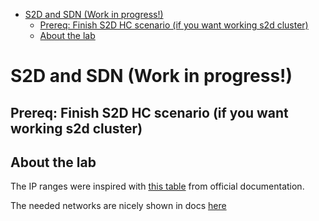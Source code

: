 <!-- TOC -->

- [S2D and SDN (Work in progress!)](#s2d-and-sdn-work-in-progress)
    - [Prereq: Finish S2D HC scenario (if you want working s2d cluster)](#prereq-finish-s2d-hc-scenario-if-you-want-working-s2d-cluster)
    - [About the lab](#about-the-lab)

<!-- /TOC -->

# S2D and SDN (Work in progress!)

## Prereq: Finish S2D HC scenario (if you want working s2d cluster)

## About the lab

The IP ranges were inspired with [this table](https://docs.microsoft.com/en-us/windows-server/networking/sdn/plan/plan-a-software-defined-network-infrastructure#sample-network-topology) from official documentation.

The needed networks are nicely shown in docs [here](https://docs.microsoft.com/en-us/windows-server/networking/sdn/plan/plan-a-software-defined-network-infrastructure#sample-network-topology)
